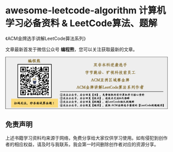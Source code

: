 # awesome-leetcode-algorithm 计算机学习必备资料 & LeetCode算法、题解

《ACM金牌选手讲解LeetCode算法系列》

文章最新首发于微信公众号 **编程熊**，您可以关注获取最新的文章。



<img width="676" alt="二维码" src="https://github.com/hicodebear/images/blob/main/%E6%AD%A3%E8%A7%86%E5%9B%BE.png">





## 免责声明
上述书籍学习资料均来源于网络，免费分享给大家仅供学习使用。如有侵犯到创作者的相应权益，请及时与我联系，我会第一时间删除创作者对应的资源分享。
